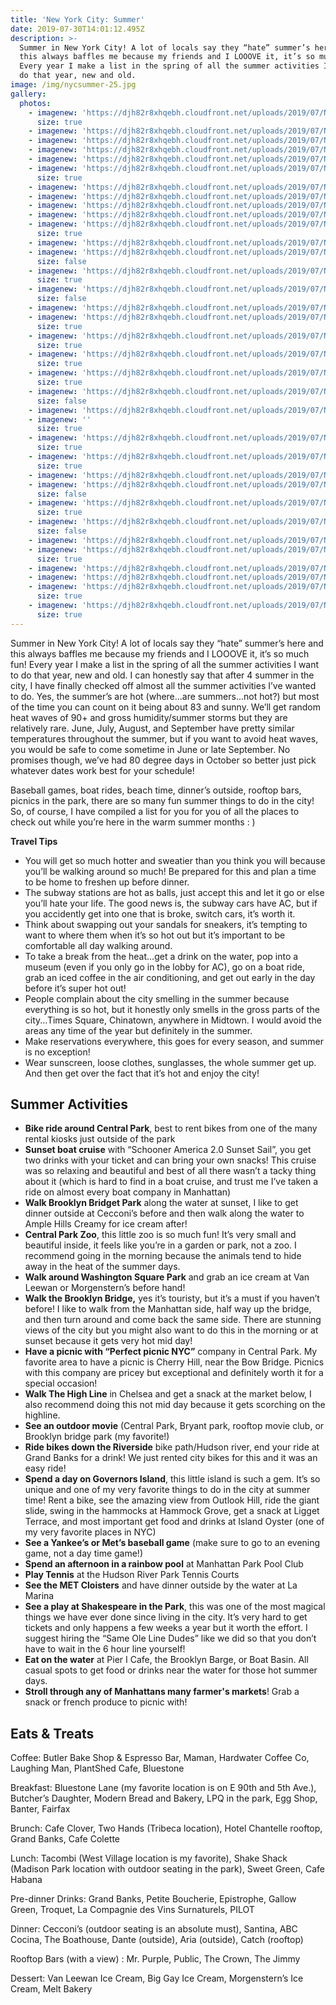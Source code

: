 ```yaml
---
title: 'New York City: Summer'
date: 2019-07-30T14:01:12.495Z
description: >-
  Summer in New York City! A lot of locals say they “hate” summer’s here and
  this always baffles me because my friends and I LOOOVE it, it’s so much fun!
  Every year I make a list in the spring of all the summer activities I want to
  do that year, new and old.
image: /img/nycsummer-25.jpg
gallery:
  photos:
    - imagenew: 'https://djh82r8xhqebh.cloudfront.net/uploads/2019/07/NYCSummer-1.jpg'
      size: true
    - imagenew: 'https://djh82r8xhqebh.cloudfront.net/uploads/2019/07/NYCSummer-3.jpg'
    - imagenew: 'https://djh82r8xhqebh.cloudfront.net/uploads/2019/07/NYCSummer-4.jpg'
    - imagenew: 'https://djh82r8xhqebh.cloudfront.net/uploads/2019/07/NYCSummer-5.jpg'
    - imagenew: 'https://djh82r8xhqebh.cloudfront.net/uploads/2019/07/NYCSummer-6.jpg'
    - imagenew: 'https://djh82r8xhqebh.cloudfront.net/uploads/2019/07/NYCSummer-2.jpg'
      size: true
    - imagenew: 'https://djh82r8xhqebh.cloudfront.net/uploads/2019/07/NYCSummer-7.jpg'
    - imagenew: 'https://djh82r8xhqebh.cloudfront.net/uploads/2019/07/NYCSummer-8.jpg'
    - imagenew: 'https://djh82r8xhqebh.cloudfront.net/uploads/2019/07/NYCSummer-9.jpg'
    - imagenew: 'https://djh82r8xhqebh.cloudfront.net/uploads/2019/07/NYCSummer-10.jpg'
    - imagenew: 'https://djh82r8xhqebh.cloudfront.net/uploads/2019/07/NYCSummer-13.jpg'
      size: true
    - imagenew: 'https://djh82r8xhqebh.cloudfront.net/uploads/2019/07/NYCSummer-11.jpg'
    - imagenew: 'https://djh82r8xhqebh.cloudfront.net/uploads/2019/07/NYCSummer-12.jpg'
      size: false
    - imagenew: 'https://djh82r8xhqebh.cloudfront.net/uploads/2019/07/NYCSummer-14.jpg'
      size: true
    - imagenew: 'https://djh82r8xhqebh.cloudfront.net/uploads/2019/07/NYCSummer-15.jpg'
      size: false
    - imagenew: 'https://djh82r8xhqebh.cloudfront.net/uploads/2019/07/NYCSummer-18.jpg'
    - imagenew: 'https://djh82r8xhqebh.cloudfront.net/uploads/2019/07/NYCSummer-16.jpg'
      size: true
    - imagenew: 'https://djh82r8xhqebh.cloudfront.net/uploads/2019/07/NYCSummer-20.jpg'
      size: true
    - imagenew: 'https://djh82r8xhqebh.cloudfront.net/uploads/2019/07/NYCSummer-24.jpg'
      size: true
    - imagenew: 'https://djh82r8xhqebh.cloudfront.net/uploads/2019/07/NYCSummer-21.jpg'
      size: true
    - imagenew: 'https://djh82r8xhqebh.cloudfront.net/uploads/2019/07/NYCSummer-22.jpg'
      size: false
    - imagenew: 'https://djh82r8xhqebh.cloudfront.net/uploads/2019/07/NYCSummer-26.jpg'
    - imagenew: ''
      size: true
    - imagenew: 'https://djh82r8xhqebh.cloudfront.net/uploads/2019/07/NYCSummer-25.jpg'
      size: true
    - imagenew: 'https://djh82r8xhqebh.cloudfront.net/uploads/2019/07/NYCSummer-29.jpg'
      size: true
    - imagenew: 'https://djh82r8xhqebh.cloudfront.net/uploads/2019/07/NYCSummer-31.jpg'
    - imagenew: 'https://djh82r8xhqebh.cloudfront.net/uploads/2019/07/NYCSummer-28.jpg'
      size: false
    - imagenew: 'https://djh82r8xhqebh.cloudfront.net/uploads/2019/07/NYCSummer-30.jpg'
      size: true
    - imagenew: 'https://djh82r8xhqebh.cloudfront.net/uploads/2019/07/NYCSummer-27.jpg'
      size: false
    - imagenew: 'https://djh82r8xhqebh.cloudfront.net/uploads/2019/07/NYCSummer-32.jpg'
    - imagenew: 'https://djh82r8xhqebh.cloudfront.net/uploads/2019/07/NYCSummer-33.jpg'
      size: true
    - imagenew: 'https://djh82r8xhqebh.cloudfront.net/uploads/2019/07/NYCSummer-34.jpg'
    - imagenew: 'https://djh82r8xhqebh.cloudfront.net/uploads/2019/07/NYCSummer-35.jpg'
    - imagenew: 'https://djh82r8xhqebh.cloudfront.net/uploads/2019/07/NYCSummer-36.jpg'
      size: true
    - imagenew: 'https://djh82r8xhqebh.cloudfront.net/uploads/2019/07/NYCSummer-37.jpg'
      size: true
---
```

Summer in New York City! A lot of locals say they “hate” summer’s here and this always baffles me because my friends and I LOOOVE it, it’s so much fun! Every year I make a list in the spring of all the summer activities I want to do that year, new and old. I can honestly say that after 4 summer in the city, I have finally checked off almost all the summer activities I’ve wanted to do. Yes, the summer’s are hot (where...are summers...not hot?) but most of the time you can count on it being about 83 and sunny. We’ll get random heat waves of 90+ and gross humidity/summer storms but they are relatively rare. June, July, August, and September have pretty similar temperatures throughout the summer, but if you want to avoid heat waves, you would be safe to come sometime in June or late September. No promises though, we’ve had 80 degree days in October so better just pick whatever dates work best for your schedule!

Baseball games, boat rides, beach time, dinner’s outside, rooftop bars, picnics in the park, there are so many fun summer things to do in the city! So, of course, I have compiled a list for you for you of all the places to check out while you’re here in the warm summer months : ) 

**Travel Tips**

* You will get so much hotter and sweatier than you think you will because you’ll be walking around so much! Be prepared for this and plan a time to be home to freshen up before dinner. 
* The subway stations are hot as balls, just accept this and let it go or else you’ll hate your life. The good news is, the subway cars have AC, but if you accidently get into one that is broke, switch cars, it’s worth it. 
* Think about swapping out your sandals for sneakers, it’s tempting to want to where them when it’s so hot out but it’s important to be comfortable all day walking around.
* To take a break from the heat...get a drink on the water, pop into a museum (even if you only go in the lobby for AC), go on a boat ride, grab an iced coffee in the air conditioning, and get out early in the day before it’s super hot out!
* People complain about the city smelling in the summer because everything is so hot, but it honestly only smells in the gross parts of the city...Times Square, Chinatown, anywhere in Midtown. I would avoid the areas any time of the year but definitely in the summer. 
* Make reservations everywhere, this goes for every season, and summer is no exception! 
* Wear sunscreen, loose clothes, sunglasses, the whole summer get up. And then get over the fact that it’s hot and enjoy the city!

## **Summer Activities** 

* **Bike ride around Central Park**, best to rent bikes from one of the many rental kiosks just outside of the park
* **Sunset boat cruise** with “Schooner America 2.0 Sunset Sail”, you get two drinks with your ticket and can bring your own snacks! This cruise was so relaxing and beautiful and best of all there wasn’t a tacky thing about it (which is hard to find in a boat cruise, and trust me I’ve taken a ride on almost every boat company in Manhattan)
* **Walk Brooklyn Bridget Park** along the water at sunset, I like to get dinner outside at Cecconi’s before and then walk along the water to Ample Hills Creamy for ice cream after!
* **Central Park Zoo**, this little zoo is so much fun! It’s very small and beautiful inside, it feels like you’re in a garden or park, not a zoo. I recommend going in the morning because the animals tend to hide away in the heat of the summer days.
* **Walk around Washington Square Park** and grab an ice cream at Van Leewan or Morgenstern’s before hand!
* **Walk the Brooklyn Bridge,** yes it’s touristy, but it’s a must if you haven’t before! I like to walk from the Manhattan side, half way up the bridge, and then turn around and come back the same side. There are stunning views of the city but you might also want to do this in the morning or at sunset because it gets very hot mid day!
* **Have a picnic with “Perfect picnic NYC”** company in Central Park. My favorite area to have a picnic is Cherry Hill, near the Bow Bridge. Picnics with this company are pricey but exceptional and definitely worth it for a special occasion!
* **Walk The High Line** in Chelsea and get a snack at the market below, I also recommend doing this not mid day because it gets scorching on the highline.
* **See an outdoor movie** (Central Park, Bryant park, rooftop movie club, or Brooklyn bridge park (my favorite!)
* **Ride bikes down the Riverside** bike path/Hudson river, end your ride at Grand Banks for a drink! We just rented city bikes for this and it was an easy ride!
* **Spend a day on Governors Island**, this little island is such a gem. It’s so unique and one of my very favorite things to do in the city at summer time! Rent a bike, see the amazing view from Outlook Hill, ride the giant slide, swing in the hammocks at Hammock Grove, get a snack at Ligget Terrace, and most important get food and drinks at Island Oyster (one of my very favorite places in NYC)
* **See a Yankee’s or Met’s baseball game** (make sure to go to an evening game, not a day time game!)
* **Spend an afternoon in a rainbow pool** at Manhattan Park Pool Club
* **Play Tennis** at the Hudson River Park Tennis Courts
* **See the MET Cloisters** and have dinner outside by the water at La Marina
* **See a play at Shakespeare in the Park**, this was one of the most magical things we have ever done since living in the city. It’s very hard to get tickets and only happens a few weeks a year but it worth the effort. I suggest hiring the “Same Ole Line Dudes” like we did so that you don’t have to wait in the 6 hour line yourself!
* **Eat on the water** at Pier I Cafe, the Brooklyn Barge, or Boat Basin. All casual spots to get food or drinks near the water for those hot summer days.
* **Stroll through any of Manhattans many farmer's markets**! Grab a snack or french produce to picnic with!

## **Eats & Treats**

Coffee: Butler Bake Shop & Espresso Bar, Maman, Hardwater Coffee Co, Laughing Man, PlantShed Cafe, Bluestone

Breakfast: Bluestone Lane (my favorite location is on E 90th and 5th Ave.), Butcher’s Daughter, Modern Bread and Bakery, LPQ in the park, Egg Shop, Banter, Fairfax

Brunch: Cafe Clover, Two Hands (Tribeca location), Hotel Chantelle rooftop, Grand Banks, Cafe Colette

Lunch: Tacombi (West Village location is my favorite), Shake Shack (Madison Park location with outdoor seating in the park), Sweet Green, Cafe Habana

Pre-dinner Drinks: Grand Banks, Petite Boucherie, Epistrophe, Gallow Green, Troquet, La Compagnie des Vins Surnaturels, PILOT

Dinner: Cecconi’s (outdoor seating is an absolute must), Santina, ABC Cocina, The Boathouse, Dante (outside), Aria (outside), Catch (rooftop)

Rooftop Bars (with a view) : Mr. Purple, Public, The Crown, The Jimmy 

Dessert: Van Leewan Ice Cream, Big Gay Ice Cream, Morgenstern’s Ice Cream, Melt Bakery
